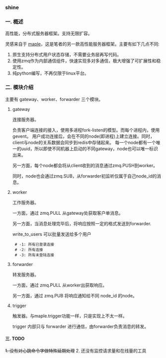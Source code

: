 ### shine


### 一. 概述

高性能，分布式服务器框架。支持无限扩容。

灵感来自于 [maple](https://github.com/dantezhu/maple)，这是笔者的另一款高性能服务器框架。主要有如下几点不同:

1. 原生支持分布式用户状态存储，不需要业务层再写代码。
2. 使用zmq作为内部通信组件，快速实现多对多通信，极大增强了可扩展性和稳定性。
3. 纯python编写，不再仅限于linux平台。


### 二. 模块介绍

主要有 gateway、worker、forwarder 三个模块。


1. gateway
    
    连接服务器。
    
    负责客户端连接的接入，使用多进程fork-listen的模型。而每个进程内，使用gevent。
    用户成功连接后，会在不同的node(即进程)上建立连接。同时，client与node的关系数据会同步到redis中存储起来。
    每一个node都有一个唯一的uuid，所以即使不同机器上启动的不同gateway，node也可以唯一标识出来。

    另一方面，每个node都会将从client收到的消息通过zmq.PUSH到worker。

    同时，node也会通过zmq.SUB，从forwarder初监听仅属于自己node_id的消息。


2. worker

    工作服务器。

    一方面，通过 zmq.PULL 从gateway处获取客户单消息。

    另一方面，当消息处理完毕后，将响应按照一定的格式发送到forwarder.

    write_to_users 可以批量发送给多个用户

        # -1: 所有已登录连接
        # -2: 所有连接
        # -3: 所有未登陆连接


3. forwarder

    转发服务器。

    一方面，通过 zmq.PULL 从worker出获取响应。

    另一方面，通过 zmq.PUB 将响应通知给不同 node_id 的node。


4. trigger
    
    触发器。与maple.trigger功能一样，只是实现上不太一样。

    trigger 内部只与 forwarder 进行通信，由forwarder负责消息的转发。

#### 三. TODO

<del>1. 没有对心跳命令字做特殊延期处理</del>
2. 还没有监控请求量和在线量的工具

